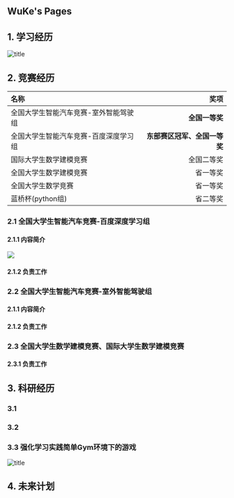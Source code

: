 ## WuKe's Pages

## 1. 学习经历

![title](https://img-blog.csdnimg.cn/f90d5077e0dd47fca5b15d340de2fd17.png)

## 2. 竞赛经历

| 名称                                  | 奖项       |
| :------------------------------------ | ---------: |
| 全国大学生智能汽车竞赛-室外智能驾驶组 | **全国一等奖** |
|全国大学生智能汽车竞赛-百度深度学习组|**东部赛区冠军、全国一等奖**|
|国际大学生数学建模竞赛|全国二等奖|
|全国大学生数学建模竞赛|省一等奖|
|全国大学生数学竞赛|省一等奖|
|蓝桥杯(python组)|省二等奖|

### 2.1 全国大学生智能汽车竞赛-百度深度学习组

#### 2.1.1 内容简介
![](https://img-blog.csdnimg.cn/3f4d24194c7f4e3d9b197689bcfd9b27.gif#pic_center)


#### 2.1.2 负责工作



### 2.2 全国大学生智能汽车竞赛-室外智能驾驶组

#### 2.1.1 内容简介

#### 2.1.2 负责工作

### 2.3 全国大学生数学建模竞赛、国际大学生数学建模竞赛

#### 2.3.1 负责工作



## 3. 科研经历

### 3.1 



### 3.2 

### 3.3 强化学习实践简单Gym环境下的游戏

![title](https://img-blog.csdnimg.cn/0a91214fc33149d5bcc7897222918506.gif)

## 4. 未来计划
